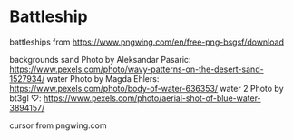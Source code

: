 # Battleship



battleships from https://www.pngwing.com/en/free-png-bsgsf/download


backgrounds
sand Photo by Aleksandar Pasaric: https://www.pexels.com/photo/wavy-patterns-on-the-desert-sand-1527934/
water Photo by Magda Ehlers: https://www.pexels.com/photo/body-of-water-636353/
water 2 Photo by bt3gl ♡: https://www.pexels.com/photo/aerial-shot-of-blue-water-3894157/

cursor from pngwing.com